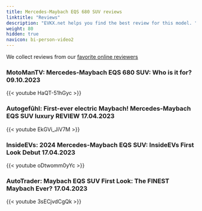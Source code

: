 ```yaml
---
title: Mercedes-Maybach EQS 680 SUV reviews
linktitle: "Reviews"
description: "EVKX.net helps you find the best review for this model. "
weight: 80
hidden: true
navicon: bi-person-video2
---
```

We collect reviews from our [favorite online reviewers](/guides/evreviewers/)

### MotoManTV: Mercedes-Maybach EQS 680 SUV: Who is it for? 09.10.2023

{{< youtube HaQT-51hGyc >}}

### Autogefûhl: First-ever electric Maybach! Mercedes-Maybach EQS SUV luxury REVIEW 17.04.2023

{{< youtube EkGVi_JiV7M >}}

### InsideEVs: 2024 Mercedes-Maybach EQS SUV: InsideEVs First Look Debut 17.04.2023

{{< youtube oDtwomm0yYc >}}

### AutoTrader: Maybach EQS SUV First Look: The FINEST Maybach Ever? 17.04.2023

{{< youtube 3sECjvdCgQk >}}

